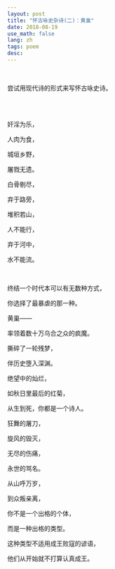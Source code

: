 ```yaml
---
layout: post
title: "怀古咏史杂诗(二)：黄巢"
date: 2018-08-19
use_math: false
lang: zh
tags: poem
desc: 
---
```


<br>

尝试用现代诗的形式来写怀古咏史诗。

<br>

<br>

奸淫为乐，

人肉为食，

城垣乡野，

屠戮无遗。

白骨剔尽，

弃于路旁，

堆积若山，

人不能行，

弃于河中，

水不能流。

<br>

终结一个时代本可以有无数种方式，

你选择了最暴虐的那一种。

黄巢——

率领着数十万乌合之众的疯魔。

撕碎了一轮残梦，

伴历史堕入深渊。

绝望中的灿烂，

如秋日里最后的红菊，

从生到死，你都是一个诗人。

狂舞的屠刀，

旋风的毁灭，

无尽的伤痛，

永世的骂名。

从山呼万岁，

到众叛亲离，

你不是一个出格的个体，

而是一种出格的类型。

这种类型不适用成王败寇的谚语，

他们从开始就不打算认真成王。


